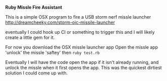 __Ruby Missle Fire Assistant__

This is a simple OSX program to fire a USB storm nerf missle launcher
http://dreamcheeky.com/storm-oic-missile-launcher

eventually I could hook up CI or something to trigger this and I will likely create a little gem for it.

For now you download the OSX missle launcher app
Open the missle app
'unlock' the missle 'saftey'
then `ruby test.rb`

Eventually I will have the code open the app if it isn't already running, and unlock the missle when it first opens the app. This was the quickest dirtiest solution I could come up with.


